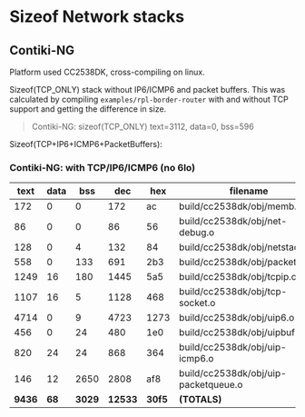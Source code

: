 # Sizeof Network stacks

## Contiki-NG

Platform used CC2538DK, cross-compiling on linux.

Sizeof(TCP\_ONLY) stack without IP6/ICMP6 and packet buffers. This was calculated by compiling ```examples/rpl-border-router``` with and without TCP support and getting the difference in size.

> Contiki-NG: sizeof(TCP\_ONLY) text=3112, data=0, bss=596

Sizeof(TCP+IP6+ICMP6+PacketBuffers):

### Contiki-NG: with TCP/IP6/ICMP6 (no 6lo)

|  text	|  data	|   bss	 |  dec	 |  hex|filename |
|-------|-------|--------|-------|-----|-------------------------------------|
|   172	|     0	|     0	 |  172	 |   ac|build/cc2538dk/obj/memb.o |
|    86	|     0	|     0	 |   86	 |   56|build/cc2538dk/obj/net-debug.o |
|   128	|     0	|     4	 |  132	 |   84|build/cc2538dk/obj/netstack.o |
|   558	|     0	|   133	 |  691	 |  2b3|build/cc2538dk/obj/packetbuf.o |
|  1249	|    16	|   180	 | 1445	 |  5a5|build/cc2538dk/obj/tcpip.o |
|  1107	|    16	|     5	 | 1128	 |  468|build/cc2538dk/obj/tcp-socket.o |
|  4714	|     0	|     9	 | 4723	 | 1273|build/cc2538dk/obj/uip6.o |
|   456	|     0	|    24	 |  480	 |  1e0|build/cc2538dk/obj/uipbuf.o |
|   820	|    24	|    24	 |  868	 |  364|build/cc2538dk/obj/uip-icmp6.o |
|   146	|    12	|  2650	 | 2808	 |  af8|build/cc2538dk/obj/uip-packetqueue.o |
|**9436**	|**68**|**3029**|**12533**|**30f5**|**(TOTALS)**|

